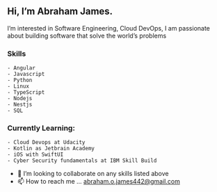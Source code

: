 ## Hi, I’m Abraham James.
I’m interested in Software Engineering, Cloud DevOps, I am passionate about building software that solve the world’s problems 
### Skills
    - Angular
    - Javascript
    - Python
    - Linux
    - TypeScript
    - Nodejs
    - Nestjs
    - SQL
  
### Currently Learning:
    - Cloud Devops at Udacity
    - Kotlin as Jetbrain Academy
    - iOS with SwiftUI
    - Cyber Security fundamentals at IBM Skill Build
    
- 💞️ I’m looking to collaborate on any skills listed above
- 📫 How to reach me ... abraham.o.james442@gmail.com

